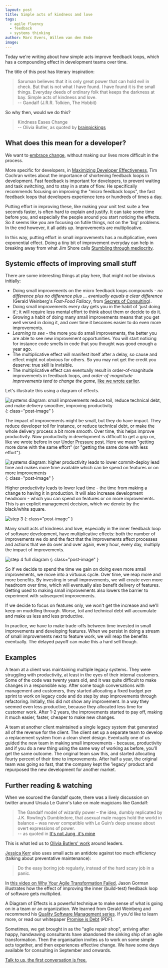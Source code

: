 ```yaml
---
layout: post
title: Simple acts of kindness and love
tags:
  - agile fluency
  - feedback
  - systems thinking
author: Marc Evers, Willem van den Ende
image: 
---
```


Today we're writing about how simple acts improve feedback loops, which has a compounding effect in development teams over time. 

The title of this post has literary inspiration: 

> Saruman believes that it is only great power that can hold evil in check. But
that is not what I have found. I have found it is the small things. Everyday
deeds of ordinary folk that keeps the darkness at bay. Simple acts of kindness
and love.  
> -- Gandalf (J.R.R. Tolkien, The Hobbit)

So why then, would we do this?

> Kindness Eases Change  
> -- Olivia Butler, as quoted by [brainpickings](https://www.brainpickings.org/2020/08/23/octavia-butler-parable-leaders/) 

## What does this mean for a developer?

We want to [embrace change](https://en.wikipedia.org/wiki/Extreme_programming),
without making our lives more difficult in the process.

More specific for developers, in [Maximizing Developer
Effectiveness](https://martinfowler.com/articles/developer-effectiveness.html),
Tim Cochran writes about the importance of shortening feedback loops in
development. Fast feedback is important for developers, to prevent waiting and
task switching, and to stay in a state of flow. He specifically recommends
focusing on improving the "micro feedback loops", the fast feedback loops that
developers experience tens or hundreds of times a day. 

Putting effort in improving these, like making your unit test suite a few
seconds faster, is often hard to explain and justify. It can take some time
before you, and especially the people around you start noticing
the effects. So it seems like you are focusing on futile things, not on the
'big' problems. In the end however, it all adds up. Improvements are
multiplicative.

In this way, putting effort in small improvements has a multiplicative, even
exponential effect. Doing a tiny bit of improvement everyday can help in
breaking away from what Jim Shore calls [Stumbling through
mediocrity](https://www.jamesshore.com/v2/blog/2009/stumbling-through-mediocrity).

## Systemic effects of improving small stuff

There are some interesting things at play here, that might not be obvious
initially:
- Doing small improvements on the micro feedback loops compounds - _no
  difference plus no difference plus ... eventually equals a clear difference_
  (Gerald Weinberg's _Fast-Food Fallacy_, from [Secrets of
  Consulting](https://leanpub.com/thesecretsofconsulting)).
- Doing small improvements every day gets you in the habit of 'just doing it';
  it will require less mental effort to think about them or decide to do it.
- Growing a habit of doing many small improvements means that you get well
  versed in doing it, and over time it becomes easier to do even more
  improvements.
- _Learning to see_ - the more you do small improvements, the better you are
  able to see new improvement opportunities. You will start noticing for
  instance code smells in code that you thought was good enough a year ago.
- The multiplicative effect will manifest itself after a delay, so cause and
  effect might not obvious for others. So you may not get the credit you
  deserve: true skill is invisible.
- The multiplicative effect can eventually result in order-of-magnitude
  improvements in feedback loops, and _order-of-magnitude improvements tend to
  change the game_, [like we wrote
  earlier](/2020/11/27/paying-the-price-of-fast-tests.html).

Let's illustrate this using a diagram of effects.

![systems diagram: small improvements reduce toil, reduce technical debt, and make delivery smoother, improving productivity](/attachments/blogposts/2021/tdd/simple-acts-of-kindness-1.jpg)
{: class="post-image" }

The impact of improvements might be small, but they do have impact. They reduce
developer toil for instance, or reduce technical debt, or make the whole
delivery process a bit more smooth. Over time, this helps improve productivity.
Now productivity in development is difficult to get a grip on, like we wrote
before in our [Under Pressure post](/2020/10/26/under-pressure.html). Here we
mean "getting more done with the same effort" (or "getting the same done with
less effort").

![systems diagram: higher productivity leads to lower commit-deploy lead time and makes more time available which can be spend on features or on more improvements](/attachments/blogposts/2021/tdd/simple-acts-of-kindness-2.jpg)
{: class="post-image" }

Higher productivity leads to lower lead time - the time from making a change to
having it in production. It will also increase development headroom - which you
can spend on features or on more improvements. This is an explicit management
decision, which we denote by the black/white square.

![step 3](/attachments/blogposts/2021/tdd/simple-acts-of-kindness-3.jpg)
{: class="post-image" }

Many small acts of kindness and love, especially in the inner feedback loop of
software development, have multiplicative effects: both the number of
improvements we do and the fact that the improvements affect processes and
actions that we do over and over again, every hour, every day, multiply the
impact of improvements.

![step 4 full diagram](/attachments/blogposts/2021/tdd/simple-acts-of-kindness-4.jpg)
{: class="post-image" }

So if we decide to spend the time we gain on doing even more small improvements,
we move into a virtuous cycle. Over time, we reap more and more benefits. By
investing in small improvements, we will create even more headroom over time,
which will eventually also benefit delivery of features. Getting used to making
small improvements also lowers the barrier to experiment with subsequent
improvements.

If we decide to focus on features only, we won't get the increase and we'll keep
on muddling through. Worse, toil and technical debt will accumulate and make us
less and less productive.

In practice, we have to make trade-offs between time invested in small
improvements and developing features. When we persist in doing a stream of small
improvements next to feature work, we will reap the benefits eventually. The
delayed payoff can make this a hard sell though.

## Examples

A team at a client was maintaining multiple legacy systems. They were struggling
with productivity, at least in the eyes of their internal customers. Some of the
code was twenty years old, and it was quite difficult to make changes in a
responsible way. After some tough conversations with management and customers,
they started allocating a fixed budget per sprint to work on legacy code and do
step by step improvements through refactoring. Initially, this did not show any
improvement. In a way they seemed even less productive, because they allocated
less time for customer work. After 1-2 years, the improvements started to pay
off, making it much easier, faster, cheaper to make new changes.

A team at another client maintained a single legacy system that generated all of
the revenue for the client. The client set up a separate team to develop a
replacement system from a clean sheet design. Eventually one of us guided the
new team in making small improvements - because, productivity and if you do a
new thing using the same way of working as before, you'll get the same outcome.
The original team saw this, and started allocating fourty percent of their time
to improvements. After half a year, the original team was going so fast, that
the company kept the 'legacy' product and repurposed the new development for
another market.

## Further reading & watching

When we sourced the Gandalf quote, there was a lively discussion on twitter
around Ursula Le Guinn's take on male magicians like Gandalf: 

> The Gandalf model of wizardly power – the idea, dumbly replicated by J.K. Rowling’s Dumbledore, that asexual male mages hold the world in balance – was never compatible with Le Guin’s deep unease about overt expressions of power.  
> -- as quoted in [It's not Jung, it's mine](https://www.lrb.co.uk/the-paper/v43/n02/colin-burrow/it-s-not-jung-s-it-s-mine)

This is what led us to [Olivia Butlers' work](https://www.brainpickings.org/2020/08/23/octavia-butler-parable-leaders/) around leaders. 

[Jessica Kerr](https://jessitron.com/2021/01/18/when-costs-are-nonlinear-keep-it-small/) also uses small acts an antidote against too much efficiency (talking about preventative maintenance):
>Do the easy boring job regularly, instead of the hard scary job in a panic.

In [this video on Why Your Agile Transformation
Failed](https://www.youtube.com/watch?v=-wNH6YgZQtw), Jason Gorman illustrates
how the effect of improving the inner (build-test) feedback loop of software
gets multiplied.

A Diagram of Effects is a powerful technique to make sense of what is going on
in a team or an organization. We learned from Gerald Weinberg and recommend
his [Quality Software Management
series](http://geraldmweinberg.com/Site/QSM_vol_1.html). If you'd like to learn
more, or read our whitepaper [Promise is
Debt](/attachments/ebooks/qwan-systems-book.pdf) (PDF).

<aside>
  <p>Sometimes, we get brought in as the "agile repair shop", arriving after happy, handwaving consultants have abandoned the sinking ship of an agile transformation. Then the organisation invites us to work on some simple acts together, and then experiences effective change. We have some days available  for consulting in September and onwards.
  </p>
  <p><div>
    <a href="/consulting">Talk to us, the first conversation is free.</a>
  </div></p>
</aside>
